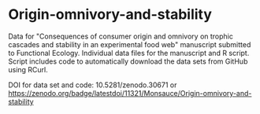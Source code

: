 # Origin-omnivory-and-stability
Data for "Consequences of consumer origin and omnivory on trophic cascades and stability in an experimental food web" manuscript submitted to Functional Ecology. Individual data files for the manuscript and R script. Script includes code to automatically download the data sets from GitHub using RCurl.

DOI for data set and code: 10.5281/zenodo.30671 or https://zenodo.org/badge/latestdoi/11321/Monsauce/Origin-omnivory-and-stability


